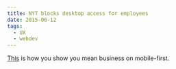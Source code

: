 ```yaml
---
title: NYT blocks desktop access for employees
date: 2015-06-12
tags:
  - UX
  - webdev
---
```



[This](http://thenextweb.com/opinion/2015/06/12/the-new-york-times-wisely-blocks-staff-from-viewing-its-desktop-homepage/) is how you show you mean business on mobile-first.
